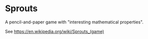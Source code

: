 # Sprouts

A pencil-and-paper game with "interesting mathematical properties".

See https://en.wikipedia.org/wiki/Sprouts_(game)
